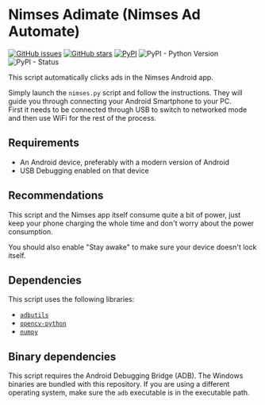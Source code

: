 # Nimses Adimate (Nimses Ad Automate)

[![GitHub issues](https://img.shields.io/github/issues/GiantTreeLP/nimses-adimate.svg)](https://github.com/GiantTreeLP/nimses-adimate/issues)
[![GitHub stars](https://img.shields.io/github/stars/GiantTreeLP/nimses-adimate.svg)](https://github.com/GiantTreeLP/nimses-adimate/stargazers)
[![PyPI](https://img.shields.io/pypi/v/nimses-adimate.svg)](https://pypi.org/project/nimses-adimate/)
![PyPI - Python Version](https://img.shields.io/pypi/pyversions/nimses-adimate.svg)
![PyPI - Status](https://img.shields.io/pypi/status/nimses-adimate.svg)


This script automatically clicks ads in the Nimses Android app.

Simply launch the `nimses.py` script and follow the instructions.
They will guide you through connecting your Android Smartphone to your PC.  
First it needs to be connected through USB to switch to networked mode and then use WiFi
for the rest of the process.

## Requirements

- An Android device, preferably with a modern version of Android
- USB Debugging enabled on that device

## Recommendations

This script and the Nimses app itself consume quite a bit of power, 
just keep your phone charging the whole time and don't worry about the power consumption.  

You should also enable "Stay awake" to make sure your device doesn't lock itself. 

## Dependencies

This script uses the following libraries:

- [`adbutils`](https://pypi.org/project/adbutils)
- [`opencv-python`](https://pypi.org/project/opencv-python/)
- [`numpy`](https://pypi.org/project/numpy/)

## Binary dependencies

This script requires the Android Debugging Bridge (ADB).
The Windows binaries are bundled with this repository. 
If you are using a different operating system, make sure the `adb` executable is in the executable path.

